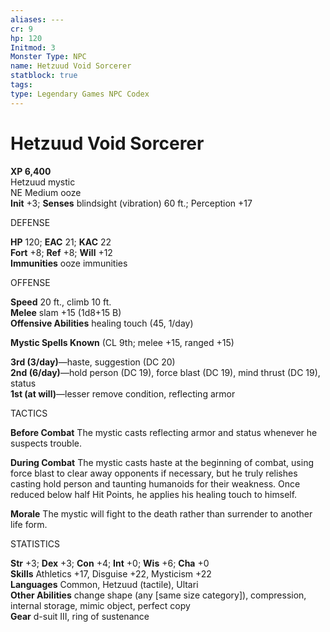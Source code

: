 ```yaml
---
aliases: ---
cr: 9
hp: 120
Initmod: 3
Monster Type: NPC
name: Hetzuud Void Sorcerer
statblock: true
tags: 
type: Legendary Games NPC Codex
---
```


# Hetzuud Void Sorcerer

**XP 6,400**  
Hetzuud mystic  
NE Medium ooze  
**Init** +3; **Senses** blindsight (vibration) 60 ft.; Perception +17

DEFENSE

**HP** 120; **EAC** 21; **KAC** 22  
**Fort** +8; **Ref** +8; **Will** +12  
**Immunities** ooze immunities

OFFENSE

**Speed** 20 ft., climb 10 ft.  
**Melee** slam +15 (1d8+15 B)  
**Offensive Abilities** healing touch (45, 1/day)

**Mystic Spells Known** (CL 9th; melee +15, ranged +15)

**3rd (3/day)**—haste, suggestion (DC 20)  
**2nd (6/day)**—hold person (DC 19), force blast (DC 19), mind thrust (DC 19), status  
**1st (at will)**—lesser remove condition, reflecting armor

TACTICS

**Before Combat** The mystic casts reflecting armor and status whenever he suspects trouble.

**During Combat** The mystic casts haste at the beginning of combat, using force blast to clear away opponents if necessary, but he truly relishes casting hold person and taunting humanoids for their weakness. Once reduced below half Hit Points, he applies his healing touch to himself.

**Morale** The mystic will fight to the death rather than surrender to another life form.

STATISTICS

**Str** +3; **Dex** +3; **Con** +4; **Int** +0; **Wis** +6; **Cha** +0  
**Skills** Athletics +17, Disguise +22, Mysticism +22  
**Languages** Common, Hetzuud (tactile), Ultari  
**Other Abilities** change shape (any \[same size category\]), compression, internal storage, mimic object, perfect copy  
**Gear** d-suit III, ring of sustenance

